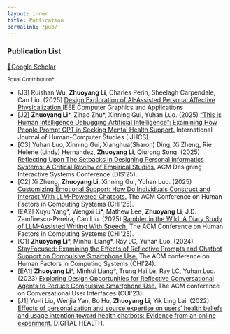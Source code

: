 ```yaml
---
layout: inner
title: Publication
permalink: /pub/
---
```


### Publication List
[🔗Google Scholar](https://scholar.google.com/citations?user=pFr4MykAAAAJ&hl=en)

<sup>Equal Contribution\*<sup>

- [J3] Ruishan Wu, **Zhuoyang Li**, Charles Perin, Sheelagh Carpendale, Can Liu. (2025) [Design Exploration of AI-Assisted Personal Affective Physicalization.](https://doi.org/10.1109/MCG.2025.3614686)IEEE Computer Graphics and Applications
- [J2] **Zhuoyang Li**\*, Zihao Zhu\*, Xinning Gui, Yuhan Luo. (2025) [“This is Human Intelligence Debugging Artificial Intelligence”: Examining How People Prompt GPT in Seeking Mental Health Support.](https://doi.org/10.1016/j.ijhcs.2025.103555) International Journal of Human-Computer Studies (IJHCS). 
- [C3] Yuhan Luo, Xinning Gui, Xianghua(Sharon) Ding, Xi Zheng, Rie Helene (Lindy) Hernandez, **Zhuoyang Li**, Qiurong Song. (2025) [Reflecting Upon The Setbacks in Designing Personal Informatics Systems: A Critical Review of Empirical Studies.](https://doi.org/10.1145/3715336.3735746) ACM Designing Interactive Systems Conference (DIS'25). 
- [C2] Xi Zheng, **Zhuoyang Li**, Xinning Gui, Yuhan Luo. (2025) [Customizing Emotional Support: How Do Individuals Construct and Interact With LLM-Powered Chatbots.](https://doi.org/10.1145/3706598.3713453) The ACM Conference on Human Factors in Computing Systems (CHI'25).
- [EA2] Xuyu Yang\*, Wengxi Li\*, Mathew Lee, **Zhuoyang Li**, J.D. Zamfirescu-Pereira, Can Liu. (2025) [Rambler in the Wild: A Diary Study of LLM-Assisted Writing With Speech.](https://doi.org/10.1145/3706599.3706676) The ACM Conference on Human Factors in Computing Systems (CHI'25). 
- [C1] **Zhuoyang Li**\*, Minhui Liang\*, Ray LC, Yuhan Luo. (2024) [StayFocused: Examining the Effects of Reflective Prompts and Chatbot Support on Compulsive Smartphone Use.](paper/StayFocused.pdf) The ACM conference on Human Factors in Computing Systems (CHI’24). 
- [EA1] **Zhuoyang Li**\*, Minhui Liang\*, Trung Hai Le, Ray LC, Yuhan Luo. (2023) [Exploring Design Opportunities for Reflective Conversational Agents to Reduce Compulsive Smartphone Use.](https://doi.org/10.1145/3571884.3604305) The ACM conference on Conversational User Interfaces (CUI’23).
- [J1] Yu-li Liu, Wenjia Yan, Bo Hu, **Zhuoyang Li**, Yik Ling Lai. (2022). [Effects of personalization and source expertise on users’ health beliefs and usage intention toward health chatbots: Evidence from an online experiment.](https://doi.org/10.1177/20552076221129718) DIGITAL HEALTH.
